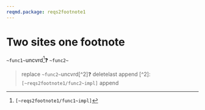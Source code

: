 ```yaml
---
reqmd.package: reqs2footnote1
---
```


# Two sites one footnote

`~func1~`uncvrd[^1]❓
`~func2~`
> replace `~func2~`uncvrd[^2]❓
> deletelast
> append [^2]: `[~reqs2footnote1/func2~impl]`
> append

[^1]: `[~reqs2footnote1/func1~impl]`

